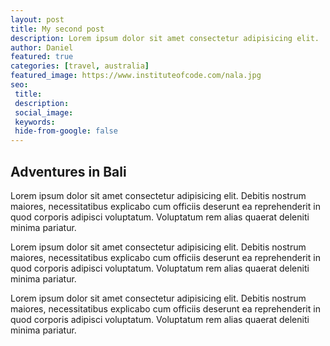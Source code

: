 ```yaml
---
layout: post
title: My second post
description: Lorem ipsum dolor sit amet consectetur adipisicing elit.
author: Daniel
featured: true
categories: [travel, australia]
featured_image: https://www.instituteofcode.com/nala.jpg
seo:
 title:
 description:
 social_image:
 keywords:
 hide-from-google: false
---
```


## Adventures in Bali

Lorem ipsum dolor sit amet consectetur adipisicing elit. Debitis nostrum maiores, necessitatibus explicabo cum officiis deserunt ea reprehenderit in quod corporis adipisci voluptatum. Voluptatum rem alias quaerat deleniti minima pariatur.

Lorem ipsum dolor sit amet consectetur adipisicing elit. Debitis nostrum maiores, necessitatibus explicabo cum officiis deserunt ea reprehenderit in quod corporis adipisci voluptatum. Voluptatum rem alias quaerat deleniti minima pariatur.

Lorem ipsum dolor sit amet consectetur adipisicing elit. Debitis nostrum maiores, necessitatibus explicabo cum officiis deserunt ea reprehenderit in quod corporis adipisci voluptatum. Voluptatum rem alias quaerat deleniti minima pariatur.

